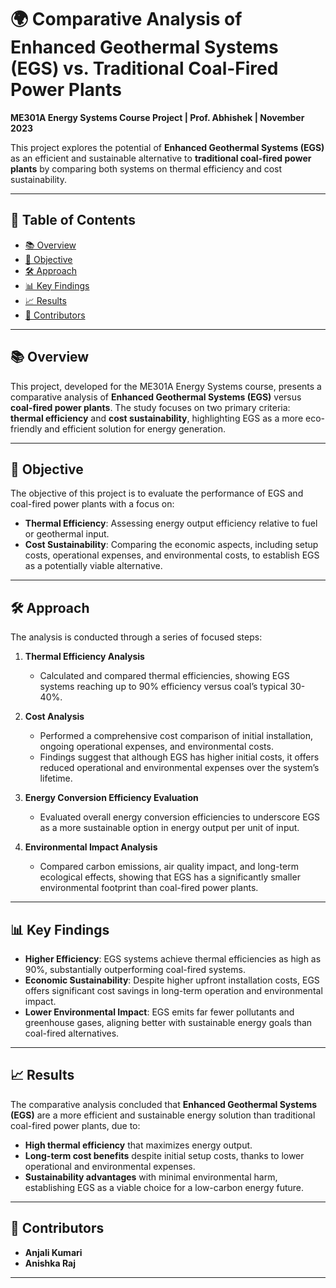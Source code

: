 # 🌍 Comparative Analysis of Enhanced Geothermal Systems (EGS) vs. Traditional Coal-Fired Power Plants

**ME301A Energy Systems Course Project | Prof. Abhishek | November 2023**

This project explores the potential of **Enhanced Geothermal Systems (EGS)** as an efficient and sustainable alternative to **traditional coal-fired power plants** by comparing both systems on thermal efficiency and cost sustainability.

---

## 📑 Table of Contents
- [📚 Overview](#-overview)
- [🎯 Objective](#-objective)
- [🛠 Approach](#-approach)
- [📊 Key Findings](#-key-findings)
- [📈 Results](#-results)
- [👥 Contributors](#-contributors)

---

## 📚 Overview
This project, developed for the ME301A Energy Systems course, presents a comparative analysis of **Enhanced Geothermal Systems (EGS)** versus **coal-fired power plants**. The study focuses on two primary criteria: **thermal efficiency** and **cost sustainability**, highlighting EGS as a more eco-friendly and efficient solution for energy generation.

---

## 🎯 Objective
The objective of this project is to evaluate the performance of EGS and coal-fired power plants with a focus on:
- **Thermal Efficiency**: Assessing energy output efficiency relative to fuel or geothermal input.
- **Cost Sustainability**: Comparing the economic aspects, including setup costs, operational expenses, and environmental costs, to establish EGS as a potentially viable alternative.

---

## 🛠 Approach
The analysis is conducted through a series of focused steps:

1. **Thermal Efficiency Analysis**  
   - Calculated and compared thermal efficiencies, showing EGS systems reaching up to 90% efficiency versus coal’s typical 30-40%.

2. **Cost Analysis**  
   - Performed a comprehensive cost comparison of initial installation, ongoing operational expenses, and environmental costs.
   - Findings suggest that although EGS has higher initial costs, it offers reduced operational and environmental expenses over the system’s lifetime.

3. **Energy Conversion Efficiency Evaluation**  
   - Evaluated overall energy conversion efficiencies to underscore EGS as a more sustainable option in energy output per unit of input.

4. **Environmental Impact Analysis**  
   - Compared carbon emissions, air quality impact, and long-term ecological effects, showing that EGS has a significantly smaller environmental footprint than coal-fired power plants.

---

## 📊 Key Findings
- **Higher Efficiency**: EGS systems achieve thermal efficiencies as high as 90%, substantially outperforming coal-fired systems.
- **Economic Sustainability**: Despite higher upfront installation costs, EGS offers significant cost savings in long-term operation and environmental impact.
- **Lower Environmental Impact**: EGS emits far fewer pollutants and greenhouse gases, aligning better with sustainable energy goals than coal-fired alternatives.

---

## 📈 Results
The comparative analysis concluded that **Enhanced Geothermal Systems (EGS)** are a more efficient and sustainable energy solution than traditional coal-fired power plants, due to:
- **High thermal efficiency** that maximizes energy output.
- **Long-term cost benefits** despite initial setup costs, thanks to lower operational and environmental expenses.
- **Sustainability advantages** with minimal environmental harm, establishing EGS as a viable choice for a low-carbon energy future.

---

## 👥 Contributors
- **Anjali Kumari**
- **Anishka Raj** 

---

